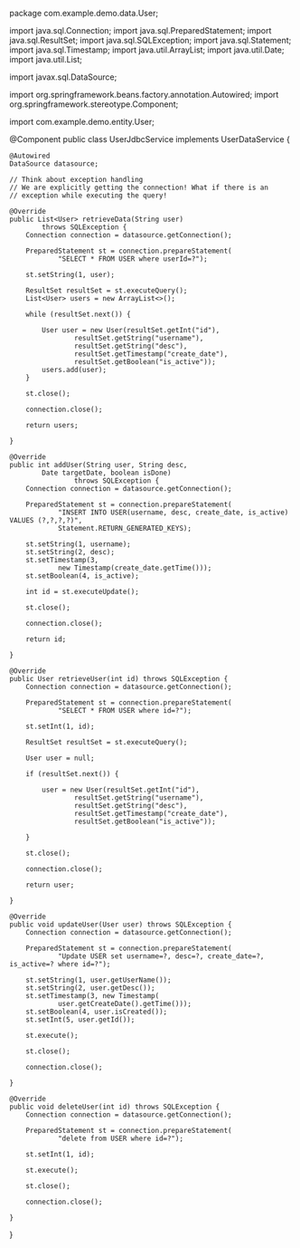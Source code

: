 package com.example.demo.data.User;

import java.sql.Connection;
import java.sql.PreparedStatement;
import java.sql.ResultSet;
import java.sql.SQLException;
import java.sql.Statement;
import java.sql.Timestamp;
import java.util.ArrayList;
import java.util.Date;
import java.util.List;

import javax.sql.DataSource;

import org.springframework.beans.factory.annotation.Autowired;
import org.springframework.stereotype.Component;

import com.example.demo.entity.User;

@Component
public class UserJdbcService implements UserDataService {

	@Autowired
	DataSource datasource;

	// Think about exception handling
	// We are explicitly getting the connection! What if there is an
	// exception while executing the query!

	@Override
	public List<User> retrieveData(String user)
			throws SQLException {
		Connection connection = datasource.getConnection();

		PreparedStatement st = connection.prepareStatement(
				"SELECT * FROM USER where userId=?");

		st.setString(1, user);

		ResultSet resultSet = st.executeQuery();
		List<User> users = new ArrayList<>();

		while (resultSet.next()) {

			User user = new User(resultSet.getInt("id"),
					resultSet.getString("username"),
					resultSet.getString("desc"),
					resultSet.getTimestamp("create_date"),
					resultSet.getBoolean("is_active"));
			users.add(user);
		}

		st.close();

		connection.close();

		return users;

	}

	@Override
	public int addUser(String user, String desc,
			Date targetDate, boolean isDone)
					throws SQLException {
		Connection connection = datasource.getConnection();

		PreparedStatement st = connection.prepareStatement(
				"INSERT INTO USER(username, desc, create_date, is_active) VALUES (?,?,?,?)",
				Statement.RETURN_GENERATED_KEYS);

		st.setString(1, username);
		st.setString(2, desc);
		st.setTimestamp(3,
				new Timestamp(create_date.getTime()));
		st.setBoolean(4, is_active);

		int id = st.executeUpdate();

		st.close();

		connection.close();

		return id;

	}

	@Override
	public User retrieveUser(int id) throws SQLException {
		Connection connection = datasource.getConnection();

		PreparedStatement st = connection.prepareStatement(
				"SELECT * FROM USER where id=?");

		st.setInt(1, id);

		ResultSet resultSet = st.executeQuery();

		User user = null;

		if (resultSet.next()) {

			user = new User(resultSet.getInt("id"),
					resultSet.getString("username"),
					resultSet.getString("desc"),
					resultSet.getTimestamp("create_date"),
					resultSet.getBoolean("is_active"));

		}

		st.close();

		connection.close();

		return user;

	}

	@Override
	public void updateUser(User user) throws SQLException {
		Connection connection = datasource.getConnection();

		PreparedStatement st = connection.prepareStatement(
				"Update USER set username=?, desc=?, create_date=?, is_active=? where id=?");

		st.setString(1, user.getUserName());
		st.setString(2, user.getDesc());
		st.setTimestamp(3, new Timestamp(
				user.getCreateDate().getTime()));
		st.setBoolean(4, user.isCreated());
		st.setInt(5, user.getId());

		st.execute();

		st.close();

		connection.close();

	}

	@Override
	public void deleteUser(int id) throws SQLException {
		Connection connection = datasource.getConnection();

		PreparedStatement st = connection.prepareStatement(
				"delete from USER where id=?");

		st.setInt(1, id);

		st.execute();

		st.close();

		connection.close();

	}

}
